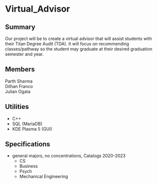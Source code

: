 # Virtual_Advisor

## Summary
Our project will be to create a virtual advisor that will assist students with their Titan Degree Audit (TDA). It will focus on recommending classes/pathway so the student may graduate at their desired graduation semester and year.

## Members
Parth Sharma <br />
Dilhan Franco <br />
Julian Ogata  <br />

## Utilities
- C++
- SQL (MariaDB)
- KDE Plasma 5 (GUI)

## Specifications
- general majors, no concentrations, Catalogs 2020-2023
  - CS
  - Business
  - Psych
  - Mechanical Engineering

